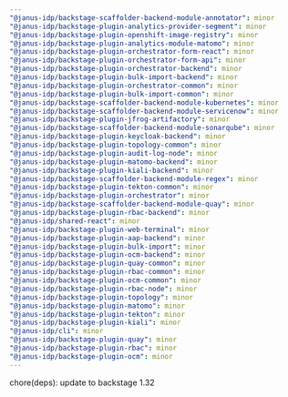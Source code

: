 ```yaml
---
"@janus-idp/backstage-scaffolder-backend-module-annotator": minor
"@janus-idp/backstage-plugin-analytics-provider-segment": minor
"@janus-idp/backstage-plugin-openshift-image-registry": minor
"@janus-idp/backstage-plugin-analytics-module-matomo": minor
"@janus-idp/backstage-plugin-orchestrator-form-react": minor
"@janus-idp/backstage-plugin-orchestrator-form-api": minor
"@janus-idp/backstage-plugin-orchestrator-backend": minor
"@janus-idp/backstage-plugin-bulk-import-backend": minor
"@janus-idp/backstage-plugin-orchestrator-common": minor
"@janus-idp/backstage-plugin-bulk-import-common": minor
"@janus-idp/backstage-scaffolder-backend-module-kubernetes": minor
"@janus-idp/backstage-scaffolder-backend-module-servicenow": minor
"@janus-idp/backstage-plugin-jfrog-artifactory": minor
"@janus-idp/backstage-scaffolder-backend-module-sonarqube": minor
"@janus-idp/backstage-plugin-keycloak-backend": minor
"@janus-idp/backstage-plugin-topology-common": minor
"@janus-idp/backstage-plugin-audit-log-node": minor
"@janus-idp/backstage-plugin-matomo-backend": minor
"@janus-idp/backstage-plugin-kiali-backend": minor
"@janus-idp/backstage-scaffolder-backend-module-regex": minor
"@janus-idp/backstage-plugin-tekton-common": minor
"@janus-idp/backstage-plugin-orchestrator": minor
"@janus-idp/backstage-scaffolder-backend-module-quay": minor
"@janus-idp/backstage-plugin-rbac-backend": minor
"@janus-idp/shared-react": minor
"@janus-idp/backstage-plugin-web-terminal": minor
"@janus-idp/backstage-plugin-aap-backend": minor
"@janus-idp/backstage-plugin-bulk-import": minor
"@janus-idp/backstage-plugin-ocm-backend": minor
"@janus-idp/backstage-plugin-quay-common": minor
"@janus-idp/backstage-plugin-rbac-common": minor
"@janus-idp/backstage-plugin-ocm-common": minor
"@janus-idp/backstage-plugin-rbac-node": minor
"@janus-idp/backstage-plugin-topology": minor
"@janus-idp/backstage-plugin-matomo": minor
"@janus-idp/backstage-plugin-tekton": minor
"@janus-idp/backstage-plugin-kiali": minor
"@janus-idp/cli": minor
"@janus-idp/backstage-plugin-quay": minor
"@janus-idp/backstage-plugin-rbac": minor
"@janus-idp/backstage-plugin-ocm": minor
---
```


chore(deps): update to backstage 1.32
